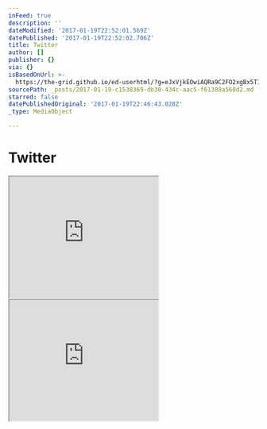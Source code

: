 ```yaml
---
inFeed: true
description: ''
dateModified: '2017-01-19T22:52:01.569Z'
datePublished: '2017-01-19T22:52:02.706Z'
title: Twitter
author: []
publisher: {}
via: {}
isBasedOnUrl: >-
  https://the-grid.github.io/ed-userhtml/?g=eJxVjkEOwiAQRa9C2FO2xgBx5T1GOhQshYaZptHTS9Qmuv1v_ptvQMSGwcrIvNJZa94TM7bB10XTnsaS5lkKn4HIyi9UoeZcd3XbmGuRYgQGRemJVmZoEx5J7DfkG2JRBZZOA2T6o75uhY_cXd9acTn-Gg3OdEFaWQA9ihfUvJVarxk41LYMv2t7aUKm4U59b4RG2M0bB3WSzuiPxr0A2JpWUA
sourcePath: _posts/2017-01-19-c1538369-db30-434c-aac5-f61388a560d2.md
starred: false
datePublishedOriginal: '2017-01-19T22:46:43.028Z'
_type: MediaObject

---
```

# Twitter

<iframe src="https://the-grid.github.io/ed-userhtml/?g=eJxNzEEOwjAMRNGrWN633iKU5BRcwASXhDZpFBtVvX0rARLb-ZrnGOLCqh5ty2bSB8tFllwFIXWZPCazpleibx_jWki3_Kh5njHcNhFTuO_w2xxxAKex52bAutcI2qNHorawTWsv4z91vp6nML4UISbuKubxbdNwweDow4QDqmg7yA" height="244" style=""></iframe>

<iframe src="https://the-grid.github.io/ed-userhtml/?g=eJxVjkEOwiAQRa9C2FO2xgBx5T1GOhQshYaZptHTS9Qmuv1v_ptvQMSGwcrIvNJZa94TM7bB10XTnsaS5lkKn4HIyi9UoeZcd3XbmGuRYgQGRemJVmZoEx5J7DfkG2JRBZZOA2T6o75uhY_cXd9acTn-Gg3OdEFaWQA9ihfUvJVarxk41LYMv2t7aUKm4U59b4RG2M0bB3WSzuiPxr0A2JpWUA" height="244" style=""></iframe>